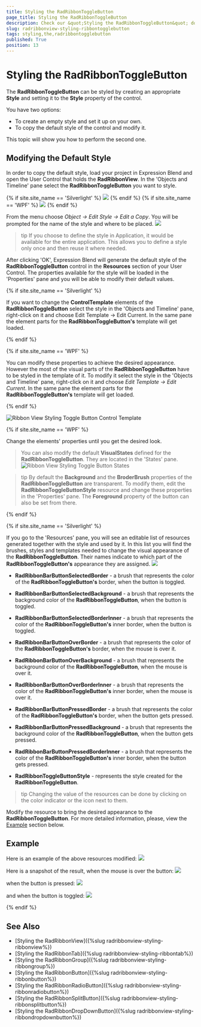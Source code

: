 ```yaml
---
title: Styling the RadRibbonToggleButton
page_title: Styling the RadRibbonToggleButton
description: Check our &quot;Styling the RadRibbonToggleButton&quot; documentation article for the RadRibbonView {{ site.framework_name }} control.
slug: radribbonview-styling-ribbontogglebutton
tags: styling,the,radribbontogglebutton
published: True
position: 13
---
```


# Styling the RadRibbonToggleButton

The __RadRibbonToggleButton__ can be styled by creating an appropriate __Style__ and setting it to the __Style__ property of the control.			

You have two options:

* To create an empty style and set it up on your own.
* To copy the default style of the control and modify it.

This topic will show you how to perform the second one.

## Modifying the Default Style

In order to copy the default style, load your project in Expression Blend and open the User Control that holds the __RadRibbonView__. In the 'Objects and Timeline' pane select the __RadRibbonToggleButton__ you want to style.				

{% if site.site_name == 'Silverlight' %}
![](images/RibbonView_Styling_ToggleButton_Locate.png)
{% endif %}
{% if site.site_name == 'WPF' %}
![](images/RibbonView_Styling_ToggleButton_LocateWPF.png)
{% endif %}

From the menu choose *Object -> Edit Style -> Edit a Copy*. You will be prompted for the name of the style and where to be placed.
![](images/RibbonView_Styling_ToggleButton_CreateStyle.png)

>tip If you choose to define the style in Application, it would be available for the entire application. This allows you to define a style only once and then reuse it where needed.

After clicking 'OK', Expression Blend will generate the default style of the __RadRibbonToggleButton__ control in the __Resources__ section of your User Control. The properties available for the style will be loaded in the 'Properties' pane and you will be able to modify their default values.

{% if site.site_name == 'Silverlight' %}

If you want to change the __ControlTemplate__ elements of the __RadRibbonToggleButton__ select the style in the 'Objects and Timeline' pane, right-click on it and choose Edit Template -> Edit Current. In the same pane the element parts for the __RadRibbonToggleButton's__ template will get loaded.

{% endif %}

{% if site.site_name == 'WPF' %}

You can modify these properties to achieve the desired appearance. However the most of the visual parts of the __RadRibbonToggleButton__ have to be styled in the template of it. To modify it select the style in the 'Objects and Timeline' pane, right-click on it and choose *Edit Template -> Edit Current*. In the same pane the element parts for the __RadRibbonToggleButton's__ template will get loaded.

{% endif %}

![Ribbon View Styling Toggle Button Control Template](images/RibbonView_Styling_ToggleButton_ControlTemplate.png)

{% if site.site_name == 'WPF' %}

Change the elements' properties until you get the desired look.

> You can also modify the default __VisualStates__ defined for the __RadRibbonToggleButton__. They are located in the 'States' pane.
>![Ribbon View Styling Toggle Button States](images/RibbonView_Styling_ToggleButton_States.png)


>tip By default the __Background__ and the __BroderBrush__ properties of the __RadRibbonToggleButton__ are transparent. To modify them, edit the __RadRibbonToggleButtonStyle__ resource and change these properties in the 'Properties' pane. The __Foreground__ property of the button can also be set from there.  

{% endif %}

{% if site.site_name == 'Silverlight' %}

If you go to the 'Resources' pane, you will see an editable list of resources generated together with the style and used by it. In this list you will find the brushes, styles and templates needed to change the visual appearance of the __RadRibbonToggleButton__. Their names indicate to which part of the __RadRibbonToggleButton's__ appearance they are assigned.
![](images/RibbonView_Styling_ToggleButton_Resources.png)

* __RadRibbonBarButtonSelectedBorder__ - a brush that represents the color of the __RadRibbonToggleButton's__ border, when the button is toggled.             

* __RadRibbonBarButtonSelectedBackground__ - a brush that represents the background color of the __RadRibbonToggleButton__, when the button is toggled.              

* __RadRibbonBarButtonSelectedBorderInner__ - a brush that represents the color of the __RadRibbonToggleButton's__ inner border, when the button is toggled.              

* __RadRibbonBarButtonOverBorder__ - a brush that represents the color of the __RadRibbonToggleButton's__ border, when the mouse is over it.              

* __RadRibbonBarButtonOverBackground__ - a brush that represents the background color of the __RadRibbonToggleButton__, when the mouse is over it.              

* __RadRibbonBarButtonOverBorderInner__ - a brush that represents the color of the __RadRibbonToggleButton's__ inner border, when the mouse is over it.              

* __RadRibbonBarButtonPressedBorder__ - a brush that represents the color of the __RadRibbonToggleButton's__ border, when the button gets pressed.              

* __RadRibbonBarButtonPressedBackground__ - a brush that represents the background color of the __RadRibbonToggleButton__, when the button gets pressed.              

* __RadRibbonBarButtonPressedBorderInner__ - a brush that represents the color of the __RadRibbonToggleButton's__ inner border, when the button gets pressed.              

* __RadRibbonToggleButtonStyle__ - represents the style created for the __RadRibbonToggleButton__.              

>tip Changing the value of the resources can be done by clicking on the color indicator or the icon next to them.

Modify the resource to bring the desired appearance to the __RadRibbonToggleButton__. For more detailed information, please, view the [Example](#example) section below.

## Example

Here is an example of the above resources modified:
![](images/RibbonView_Styling_ToggleButton_ResourcesModified.png)

Here is a snapshot of the result, when the mouse is over the button:
![](images/RibbonView_Styling_ToggleButton_ExampleMouseOver.png)

when the button is pressed:
![](images/RibbonView_Styling_ToggleButton_ExamplePressed.png)

and when the button is toggled:
![](images/RibbonView_Styling_ToggleButton_ExampleToggled.png)

{% endif %}

## See Also
 * [Styling the RadRibbonView]({%slug radribbonview-styling-ribbonview%})
 * [Styling the RadRibbonTab]({%slug radribbonview-styling-ribbontab%})
 * [Styling the RadRibbonGroup]({%slug radribbonview-styling-ribbongroup%})
 * [Styling the RadRibbonButton]({%slug radribbonview-styling-ribbonbutton%})
 * [Styling the RadRibbonRadioButton]({%slug radribbonview-styling-ribbonradiobutton%})
 * [Styling the RadRibbonSplitButton]({%slug radribbonview-styling-ribbonsplitbutton%})
 * [Styling the RadRibbonDropDownButton]({%slug radribbonview-styling-ribbondropdownbutton%})